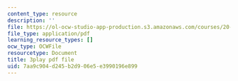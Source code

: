 ```yaml
---
content_type: resource
description: ''
file: https://ol-ocw-studio-app-production.s3.amazonaws.com/courses/20-219-becoming-the-next-bill-nye-writing-and-hosting-the-educational-show-january-iap-2015/7aa9c904d245b2d906e5e3990196e899_M0ViRrs5bXg.pdf
file_type: application/pdf
learning_resource_types: []
ocw_type: OCWFile
resourcetype: Document
title: 3play pdf file
uid: 7aa9c904-d245-b2d9-06e5-e3990196e899
---
```

